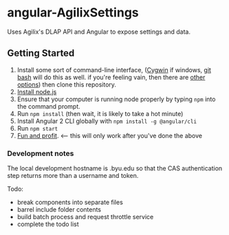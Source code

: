 # angular-AgilixSettings
Uses Agilix's DLAP API and Angular to expose settings and data.

## Getting Started
1. Install some sort of command-line interface, ([Cygwin](https://www.cygwin.com) if windows, [git bash](https://git-scm.com/downloads) will do this as well. if you're feeling vain, then there are [other options](https://conemu.github.io)) then clone this repository.
2. [Install node.js](https://nodejs.org/en/)
3. Ensure that your computer is running node properly by typing ``` npm ``` into the command prompt.
4. Run ``` npm install ``` (then wait, it is likely to take a hot minute)
5. Install Angular 2 CLI globally with ``` npm install -g @angular/cli ```
6. Run ``` npm start ```
7. [Fun and profit](http://localhost.byu.edu:4200). <-- this will only work after you've done the above

### Development notes
The local development hostname is .byu.edu so that the CAS authentication step returns more than a username and token.

Todo:
* break components into separate files
* barrel include folder contents
* build batch process and request throttle service
* complete the todo list

